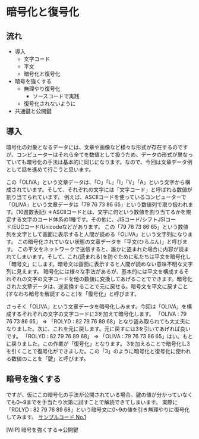 
# 暗号化と復号化

## 流れ

- 導入
  - 文字コード
  - 平文
  - 暗号化と復号化
- 暗号を強くする
  - 無理やり復号化
    - ソースコードで実践
  - 復号化されないように
- 共通鍵と公開鍵

## 導入

暗号化の対象となるデータには、文章や画像など様々な形式が存在するのですが、コンピューターはそれら全てを数値として扱うため、データの形式が異なっていても暗号化の手法は基本的に同じになります。なので、今回は文章データ例として話を進めて行こうと思います。

この「OLIVA」という文章データは、「O」「L」「I」「V」「A」という文字から構成されています。そして、それぞれの文字には「文字コード」と呼ばれる数値が割り当てられています。
例えば、ASCIIコードを使っているコンピューターで「OLIVA」という文章データは「79 76 73 86 65」という数値列で取り扱われます。(10進数表記)
＊ASCIIコードとは、文字に何という数値を割り当てるかを規定する文字のコード体系の1種です。その他に、JISコード/シフトJSIコード/EUCコード/Unicodeなどがあります。
この「79 76 73 86 65」という数値列を文字として画面に表示すると人間が読める「OLIVA」という文字列になります。 この暗号化されていない状態の文章データを「平文(ひらぶん)」と呼びます。
この平文をネットワークで送信すると、誰かに盗まれた場合に内容が読まれてしまいます。そして、これ(読まれる)を防ぐために私たちは平文を暗号化し「暗号文」にします。暗号文は画面に表示すると人間が読めない意味不明な文字列に見えます。
暗号化には様々な手法があるが、基本的には平文を構成するそれぞれの文字の文字コードを他の数値に変換してあげることでできます。暗号化された文章データは、逆変換することで元に戻せる。暗号文を平文に戻すこと(すなわち暗号を解読すること)を「復号化」と呼びます。

さっそく「OLIVA」という文章データを暗号化しみます。今回は「OLIVA」を構成するそれぞれの文字の文字コードに3を加えて暗号化します。
「OLIVA : 79 76 73 86 65」 => 「ROLYD : 82 79 76 89 68」となり盗み取られても大丈夫になりました。次に、これを元に戻します。元に戻すには3を引いてあげれば良いです。
「ROLYD : 82 79 76 89 68」 => 「OLIVA : 79 76 73 86 65」はい。もとに戻りました。この作業が「復号化」となります。
3を加えることで暗号化し3を引くことで復号化ができました。この「3」のように暗号化と復号化に使われる数値のことを「鍵」と呼びます。

## 暗号を強くする

ですが、仮にこの暗号化の手法が公開されている場合。鍵の値が分かっていなくても0~9までを手当たり次第に試すことで解読できてしまいます。
実際に「ROLYD : 82 79 76 89 68」という暗号文に0~9の値を引き無理やりに復号化してみます。 [サンプルコード No.1](./decryption.rb)

[WIP]
暗号を強くする=>公開鍵


